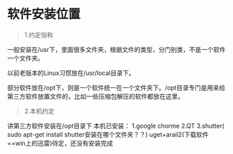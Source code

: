 软件安装位置
=

> 1.约定俗称

一般安装在/usr下，里面很多文件夹，根据文件的类型，分门别类，不是一个软件一个文件夹。

以前老版本的Linux习惯放在/usr/local目录下。

部分软件放在/opt下，则是一个软件统一在一个文件夹下。/opt目录专门是用来给第三方软件放置文件的，比如一些压缩包解压的软件都放在这里。

> 2.本机约定

讲第三方软件安装在/opt目录下
本机已安装：
1.google chorme 
2.QT
3.shutter( sudo apt-get install shutter安装在哪个文件夹？？)
uget+arail2(下载软件==win上的迅雷)待定，还没有安装完成

